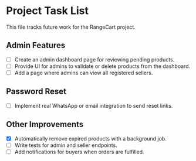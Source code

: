 # Project Task List

This file tracks future work for the RangeCart project.

## Admin Features
- [ ] Create an admin dashboard page for reviewing pending products.
- [ ] Provide UI for admins to validate or delete products from the dashboard.
- [ ] Add a page where admins can view all registered sellers.

## Password Reset
- [ ] Implement real WhatsApp or email integration to send reset links.

## Other Improvements
- [x] Automatically remove expired products with a background job.
- [ ] Write tests for admin and seller endpoints.
- [ ] Add notifications for buyers when orders are fulfilled.
